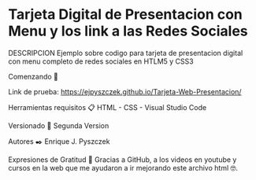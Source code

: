# Tarjeta Digital de Presentacion con Menu y los link a las Redes Sociales

DESCRIPCION
Ejemplo sobre codigo para tarjeta de presentacion digital con menu completo de redes sociales en HTLM5 y CSS3

Comenzando 🚀

Link de prueba: https://ejpyszczek.github.io/Tarjeta-Web-Presentacion/

Herramientas requisitos 📋 HTML - CSS - Visual Studio Code

Versionado 📌 Segunda Version

Autores ✒️ Enrique J. Pyszczek

Expresiones de Gratitud 🎁 Gracias a GitHub, a los videos en youtube y cursos en la web que me ayudaron a ir mejorando este archivo html 🤓.
